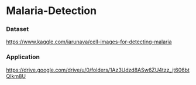 # Malaria-Detection

### Dataset
 https://www.kaggle.com/iarunava/cell-images-for-detecting-malaria 
### Application
 https://drive.google.com/drive/u/0/folders/1Az3Udzd8ASw6ZU4tzz_jt606btQIkm8U
